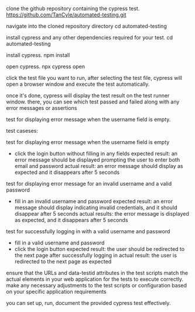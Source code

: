 clone the github repository containing the cypress test.
https://github.com/TanCyle/automated-testing.git

navigate into the cloned repository directory
cd automated-testing

install cypress and any other dependencies required for your test.
cd automated-testing

install cypress.
npm install

open cypress.
npx cypress open

click the test file you want to run, after selecting the test file, cypress will open a browser window and execute the test automatically.

once it's done, cypress will display the test result on the test runner window. there, you can see which test passed and failed along with any error messages or assertions

test for displaying error message when the username field is empty.

test caseses:

test for displaying error message when the username field is empty
- click the login button without filling in any fields
expected result: an error message should be displayed prompting the user to enter both email and password
actual result: an error message should display as expected and it disappears after 5 seconds

test for displaying error message for an invalid username and a valid password
- fill in an invalid username and password
expected result: an error message should display indicating invalid credentials, and it should disappear after 5 seconds
actual results: the error message is displayed as expected, and it disappears after 5 seconds

test for successfully logging in with a valid username and password
- fill in a valid username and password
- click the login button
expected result: the user should be redirected to the next page after successfully logging in
actual result: the user is redirected to the next page as expected


ensure that the URLs and data-testid attributes in the test scripts match the actual elements in your web application for the tests to execute correctly.
make any necessary adjustments to the test scripts or configuration based on your specific application requirements

you can set up, run, document the provided cypress test effectively.
